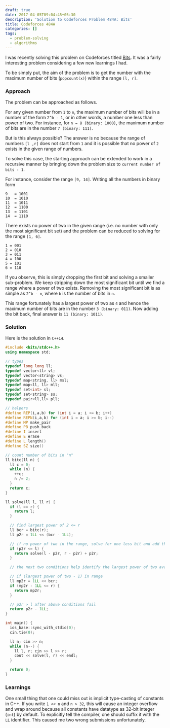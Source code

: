```yaml
---
draft: true
date: 2017-04-05T09:04:45+05:30
description: 'Solution to Codeforces Problem 484A: Bits'
title: Codeforces 484A
categories: []
tags:
  - problem-solving
  - algorithms
---
```


I was recently solving this problem on Codeforces titled
[Bits](http://codeforces.com/problemset/problem/484/A). It was a fairly
interesting problem considering a few new learnings I had.

To be simply put, the aim of the problem is to get the number with the maximum
number of bits (`popcount(x)`) within the range `[l, r]`.

### Approach

The problem can be approached as follows.

For any given number from `1` to `n`, the maximum number of bits will be in
a number of the form `2^b - 1`, or in other words, a number one less than power
of two. For instance, for `n = 8 (binary: 1000)`, the maximum number of bits are
in the number `7 (binary: 111)`.

But is this always possible? The answer is no because the range of numbers
`[l ,r]` does not start from `1` and it is possible that no power of
`2` exists in the given range of numbers.

To solve this case, the starting approach can be extended to work in a recursive
manner by bringing down the problem size to `current number of bits - 1`.

For instance, consider the range `[9, 14]`. Writing all the numbers in binary
form

```
9   = 1001
10  = 1010
11  = 1011
12  = 1100
13  = 1101
14  = 1110
```

There exists no power of two in the given range (i.e. no number with only the
most significant bit set) and the problem can be reduced to solving for the
range `[1, 6]`.

```
1 = 001
2 = 010
3 = 011
4 = 100
5 = 101
6 = 110
```

If you observe, this is simply dropping the first bit and solving a smaller
sub-problem. We keep stripping down the most significant bit until we find a
range where a power of two exists. Removing the most significant bit is as
simple as `2^b - n`, where `b` is the number of bits in `n`.

This range fortunately has a largest power of two as `4` and hence the maximum
number of bits are in the number `3 (binary: 011)`. Now adding the bit back, final
answer is `11 (binary: 1011)`.

### Solution

Here is the solution in `C++14`.

```c++
#include <bits/stdc++.h>
using namespace std;

// types
typedef long long ll;
typedef vector<ll> vl;
typedef vector<string> vs;
typedef map<string, ll> msl;
typedef map<ll, ll> mll;
typedef set<int> sl;
typedef set<string> ss;
typedef pair<ll,ll> pll;

// helpers
#define REP(i,a,b) for (int i = a; i <= b; i++)
#define REPN(i,a,b) for (int i = a; i >= b; i--)
#define MP make_pair
#define PB push_back
#define I insert
#define E erase
#define L length()
#define SZ size()

// count number of bits in "n"
ll bitc(ll n) {
  ll c = 0;
  while (n) {
    ++c;
    n /= 2;
  }
  return c;
}

ll solve(ll l, ll r) {
  if (l == r) {
    return l;
  }

  // find largest power of 2 <= r
  ll bcr = bitc(r);
  ll p2r = 1LL << (bcr - 1LL);

  // if no power of two in the range, solve for one less bit and add the bit to the final result
  if (p2r <= l) {
    return solve(l - p2r, r - p2r) + p2r;
  }

  // the next two conditions help identify the largest power of two available in range

  // if (largest power of two - 1) in range
  ll mp2r = 1LL << bcr;
  if (mp2r - 1LL <= r) {
    return mp2r;
  }

  // p2r > l after above conditions fail
  return p2r - 1LL;
}

int main() {
  ios_base::sync_with_stdio(0);
  cin.tie(0);

  ll n; cin >> n;
  while (n--) {
    ll l, r; cin >> l >> r;
    cout << solve(l, r) << endl;
  }

  return 0;
}
```

### Learnings

One small thing that one could miss out is implicit type-casting of constants
in C++. If you write `1 << n` and `n > 32`, this will cause an
integer overflow and wrap around because all constants have datatype as 32-bit
integer (`int`) by default. To explicitly tell the compiler, one should suffix it with
the `LL` identifier. This caused me two wrong submissions unfortunately.

